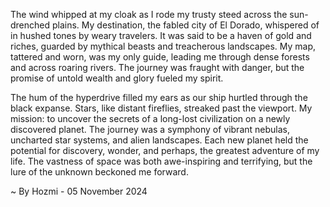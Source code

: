 
The wind whipped at my cloak as I rode my trusty steed across the sun-drenched plains. My destination, the fabled city of El Dorado, whispered of in hushed tones by weary travelers. It was said to be a haven of gold and riches, guarded by mythical beasts and treacherous landscapes.  My map, tattered and worn, was my only guide, leading me through dense forests and across roaring rivers.  The journey was fraught with danger, but the promise of untold wealth and glory fueled my spirit.

The hum of the hyperdrive filled my ears as our ship hurtled through the black expanse. Stars, like distant fireflies, streaked past the viewport. My mission: to uncover the secrets of a long-lost civilization on a newly discovered planet. The journey was a symphony of vibrant nebulas, uncharted star systems, and alien landscapes. Each new planet held the potential for discovery, wonder, and perhaps, the greatest adventure of my life.  The vastness of space was both awe-inspiring and terrifying, but the lure of the unknown beckoned me forward.  

~ By Hozmi - 05 November 2024
